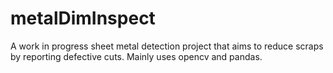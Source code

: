 # metalDimInspect

A work in progress sheet metal detection project that aims to reduce scraps by reporting defective cuts. Mainly uses opencv and pandas. 

